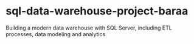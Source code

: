 # sql-data-warehouse-project-baraa
Building a modern data warehouse with SQL Server, including ETL processes, data modeling and analytics
